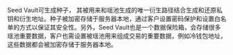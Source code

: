 Seed Vault可生成种子， 其被用来和瑶池生成的唯一衍生路径结合生成和还原私钥和衍生地址。种子被加密存储于服务器本地，通过客户设置密码保护和设置白名单的方式以保证其安全性。另外，Seed Vault也是一个数据保险箱，会存储很多瑶池重要数据，客户也需设置被瑶池用来组成交易的重要数据，例如冷钱包地址，这些数据都会被加密存储于服务器本地。

<!-- 热钱包服务和Seed Vault之间通信是⽤AES对称加密算法。热钱包服务和Seed Vault需要持有同⼀把密钥。当热钱包服务向Seed Vault请求种⼦时，Seed Vault会⽤密钥对种⼦进⾏加密然后返回，热钱包服务⽤密钥对加密种⼦进⾏解密得到种⼦的明⽂。
<br>

下图是衍生路径示意图：

<br>

![](image/derive-addr.png) -->

